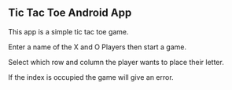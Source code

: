 ## Tic Tac Toe Android App

This app is a simple tic tac toe game.

Enter a name of the X and O Players then start a game.

Select which row and column the player wants to place their letter.

If the index is occupied the game will give an error.
